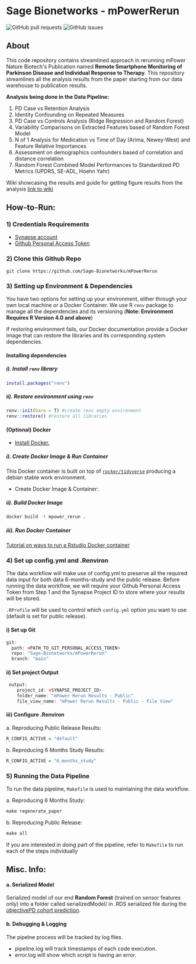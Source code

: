 # Sage Bionetworks - mPowerRerun

<img alt="GitHub pull requests" src="https://img.shields.io/github/issues-pr/Sage-Bionetworks/mPowerRerun">  <img alt="GitHub issues" src="https://img.shields.io/github/issues/Sage-Bionetworks/mPowerRerun">

## About
This code repository contains streamlined approach in rerunning mPower Nature Biotech's Publication named **Remote Smartphone Monitoring of Parkinson Disease and Individual Response to Therapy**. This repository streamlines all the analysis results from the paper starting from our data warehouse to publication results.

**Analysis being done in the Data Pipeline:**
1. PD Case vs Retention Analysis
2. Identity Confounding on Repeated Measures
3. PD Case vs Controls Analysis (Ridge Regression and Random Forest)
4. Variability Comparisons on Extracted Features based of Random Forest Model
5. N of 1 Analysis for Medication vs Time of Day (Arima, Newey-West) and Feature Relative Importances
6. Assessment on demographics confounders based of correlation and distance correlation
7. Random Forest Combined Model Performances to Standardized PD Metrics (UPDRS, SE-ADL, Hoehn Yahr)

Wiki showcasing the results and guide for getting figure results from the analysis [link to wiki](https://www.synapse.org/#!Synapse:syn23277418/wiki/606593)

## How-to-Run:

### 1) Credentials Requirements

- [Synapse account](https://docs.synapse.org/articles/getting_started.html) 
- [Github Personal Access Token](https://docs.github.com/en/free-pro-team@latest/github/authenticating-to-github/creating-a-personal-access-token)

### 2) Clone this Github Repo
```
git clone https://github.com/Sage-Bionetworks/mPowerRerun
```

### 3) Setting up Environment & Dependencies
You have two options for setting up your environment, either through your own local machine or a Docker Container.
We use R `renv` package to manage all the dependencies and its versioning (**Note: Environment Requires R Version 4.0 and above**)

If restoring environment fails, our Docker documentation provide a Docker Image that can restore the libraries and its corresponding system dependencies.

#### Installing dependencies

##### i). Install `renv` library
```R
install.packages("renv") 
```
##### ii). Restore environment using `renv`
```R
renv::init(bare = T) #create renv empty environment
renv::restore() #restore all libraries
```

#### (Optional) Docker
- [Install Docker.](https://docs.docker.com/v17.12/install/#supported-platforms)

##### i). Create Docker Image & Run Container
This Docker container is built on top of  [`rocker/tidyverse`](https://hub.docker.com/r/rocker/tidyverse/) producing a debian stable work environment.

- Create Docker Image & Container:

##### ii). Build Docker Image
```bash
docker build -t mpower_rerun . 
```
##### iii). Run Docker Container
[Tutorial on ways to run a Rstudio Docker container](https://hub.docker.com/r/rocker/rstudio)


### 4) Set up config.yml and .Renviron

The data workflow will make use of config.yml to preserve all the required data input for both data 6-months-study and the public release. Before running the data workflow, we will require your Github Personal Access Token from Step 1 and the Synapse Project ID to store where your results will be stored. 

`.RProfile` will be used to control which `config.yml` option you want to use (default is set for public release).

#### i) Set up Git
```R
git:
  path: <PATH_TO_GIT_PERSONAL_ACCESS_TOKEN>
  repo: "Sage-Bionetworks/mPowerRerun"
  branch: "main"
```

#### ii) Set project Output
```R
 output:
    project_id: <SYNAPSE_PROJECT_ID>
    folder_name: "mPower Rerun Results - Public"
    file_view_name: "mPower Rerun Results - Public - File View"
```

#### iii) Configure .Renviron
a. Reproducing Public Release Results:
```R
R_CONFIG_ACTIVE = "default"
```
b. Reproducing 6 Months Study Results:
```R
R_CONFIG_ACTIVE = "6_months_study"
```

### 5) Running the Data Pipeline
To run the data pipeline, `Makefile` is used to maintaining the data workflow.

a. Reproducing 6 Months Study:
```R
make regenerate_paper
```
b. Reproducing Public Release:
```R
make all
```

If you are interested in doing part of the pipeline, refer to `Makefile` to run each of the steps individually


## Misc. Info:
#### a. Serialized Model
Serialized model of our end **Random Forest** (trained on sensor features only) into a folder called serializedModel/ in .RDS serialized file during the [objectivePD cohort prediction](https://github.com/arytontediarjo/mPowerRerun/blob/master/R/Analyses/trainOnMPower_predictObjPD.R).

#### b. Debugging & Logging
The pipelne process will be tracked by log files. 
- pipeline.log will track timestamps of each code execution.
- error.log will show which script is having an error.
